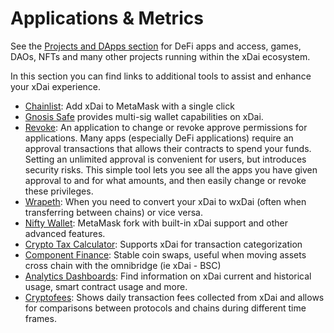 # Applications & Metrics

See the [Projects and DApps section](../../about-gc/project-spotlights/) for DeFi apps and access, games, DAOs, NFTs and many other projects running within the xDai ecosystem.&#x20;

In this section you can find links to additional tools to assist and enhance your xDai experience.&#x20;

* [Chainlist](https://chainlist.org/):  Add xDai to MetaMask with a single click
* [Gnosis Safe](../../about-gc/project-spotlights/gnosis/gnosis-safe.md) provides multi-sig wallet capabilities on xDai.&#x20;
* [Revoke](https://revoke.cash/): An application to change or revoke approve permissions for applications. Many apps (especially DeFi applications) require an approval transactions that allows their contracts to spend your funds. Setting an unlimited approval is convenient for users, but introduces security risks. This simple tool lets you see all the apps you have given approval to and for what amounts, and then easily change or revoke these privileges.
* [Wrapeth](../../for-developers/developer-resources/wrapped-xdai.md): When you need to convert your xDai to wxDai (often when transferring between chains) or vice versa.
* [Nifty Wallet](broken-reference): MetaMask fork with built-in xDai support and other advanced features.
* [Crypto Tax Calculator](https://cryptotaxcalculator.io/): Supports xDai for transaction categorization
* [Component Finance](https://xdai.component.finance/): Stable coin swaps, useful when moving assets cross chain with the omnibridge (ie xDai - BSC)
* [Analytics Dashboards](analytics-dashboards.md): Find information on xDai current and historical usage, smart contract usage and more.&#x20;
* [Cryptofees](https://cryptofees.info/): Shows daily transaction fees collected from xDai and allows for comparisons between protocols and chains during different time frames.
